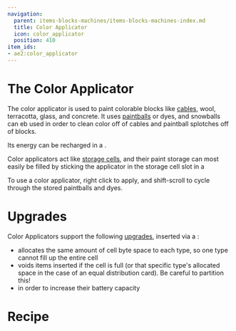 ```yaml
---
navigation:
  parent: items-blocks-machines/items-blocks-machines-index.md
  title: Color Applicator
  icon: color_applicator
  position: 410
item_ids:
- ae2:color_applicator
---
```


# The Color Applicator

<ItemImage id="color_applicator" scale="4" />

The color applicator is used to paint colorable blocks like [cables](cables.md), wool, terracotta, glass, and concrete. It uses
[paintballs](paintballs.md) or dyes, and snowballs can eb used in order to clean color off of cables and paintball splotches off of blocks.

Its energy can be recharged in a <ItemLink id="charger" />.

Color applicators act like [storage cells](storage_cells.md), and their paint storage can most easily be filled by sticking
the applicator in the storage cell slot in a <ItemLink id="chest" />

To use a color applicator, right click to apply, and shift-scroll to cycle through the stored paintballs and dyes.

# Upgrades

Color Applicators support the following [upgrades](upgrade_cards.md), inserted via a <ItemLink id="cell_workbench" />:

*   <ItemLink id="equal_distribution_card" /> allocates the same amount of cell byte space to each type, so one type cannot fill up the entire cell
*   <ItemLink id="void_card" /> voids items inserted if the cell is full (or that specific type's allocated space in the
    case of an equal distribution card). Be careful to partition this!
*   <ItemLink id="energy_card" /> in order to increase their battery capacity

# Recipe

<RecipeFor id="color_applicator" />
